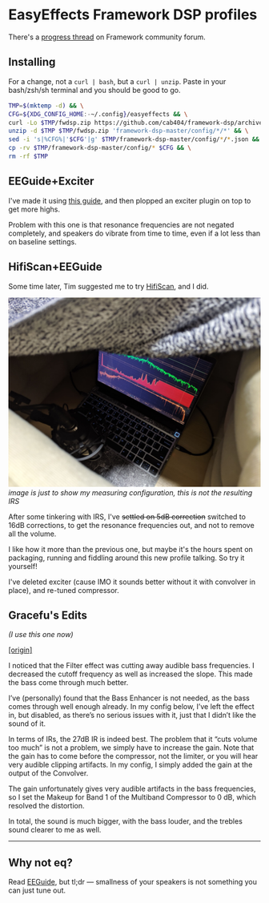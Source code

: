 EasyEffects Framework DSP profiles
=======

There's a [progress thread](https://community.frame.work/t/guide-yet-another-easyeffects-profile/40509/) on Framework community forum.

## Installing

For a change, not a `curl | bash`, but a `curl | unzip`. Paste in your bash/zsh/sh terminal and you should be good to go.

```bash
TMP=$(mktemp -d) && \
CFG=${XDG_CONFIG_HOME:-~/.config}/easyeffects && \
curl -Lo $TMP/fwdsp.zip https://github.com/cab404/framework-dsp/archive/refs/heads/master.zip && \
unzip -d $TMP $TMP/fwdsp.zip 'framework-dsp-master/config/*/*' && \
sed -i 's|%CFG%|'$CFG'|g' $TMP/framework-dsp-master/config/*/*.json && \
cp -rv $TMP/framework-dsp-master/config/* $CFG && \
rm -rf $TMP
```

## EEGuide+Exciter

I've made it using [this guide](https://wwmm.github.io/easyeffects/guide_1.html), and then plopped an exciter plugin on top to get more highs.

Problem with this one is that resonance frequencies are not negated completely, and speakers do vibrate from time to time, even if a lot less than on baseline settings.

## HifiScan+EEGuide

Some time later, Tim suggested me to try [HifiScan](https://github.com/erdewit/HiFiScan), and I did.

![doing the sweep](./images/sweep.jpg)
_image is just to show my measuring configuration, this is not the resulting IRS_

After some tinkering with IRS, I've ~~settled on 5dB correction~~ switched to 16dB corrections, to get the resonance frequencies out, and not to remove all the volume.

I like how it more than the previous one, but maybe it's the hours spent on packaging, running and fiddling around this new profile talking. 
So try it yourself!

I've deleted exciter (cause IMO it sounds better without it with convolver in place), and re-tuned compressor.

## Gracefu's Edits
_(I use this one now)_

[[origin]](https://community.frame.work/t/guide-framework-dsp-better-linux-audio/44645/37?u=cab)

I noticed that the Filter effect was cutting away audible bass frequencies. I decreased the cutoff frequency as well as increased the slope. This made the bass come through much better.

I’ve (personally) found that the Bass Enhancer is not needed, as the bass comes through well enough already. In my config below, I’ve left the effect in, but disabled, as there’s no serious issues with it, just that I didn’t like the sound of it.

In terms of IRs, the 27dB IR is indeed best. The problem that it “cuts volume too much” is not a problem, we simply have to increase the gain. Note that the gain has to come before the compressor, not the limiter, or you will hear very audible clipping artifacts. In my config, I simply added the gain at the output of the Convolver.

The gain unfortunately gives very audible artifacts in the bass frequencies, so I set the Makeup for Band 1 of the Multiband Compressor to 0 dB, which resolved the distortion.

In total, the sound is much bigger, with the bass louder, and the trebles sound clearer to me as well.

----


## Why not eq?

Read [EEGuide]((https://wwmm.github.io/easyeffects/guide_1.html)), but tl;dr — smallness of your speakers is not something you can just tune out.
